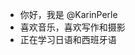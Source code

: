 - 你好，我是 @KarinPerle
- 喜欢音乐，喜欢写作和摄影
- 正在学习日语和西班牙语

<!---
KarinPerle is a  special repository because its `README.md` (this file) appears on your GitHub profile.
You can click the Preview link to take a look at your changes.
--->
